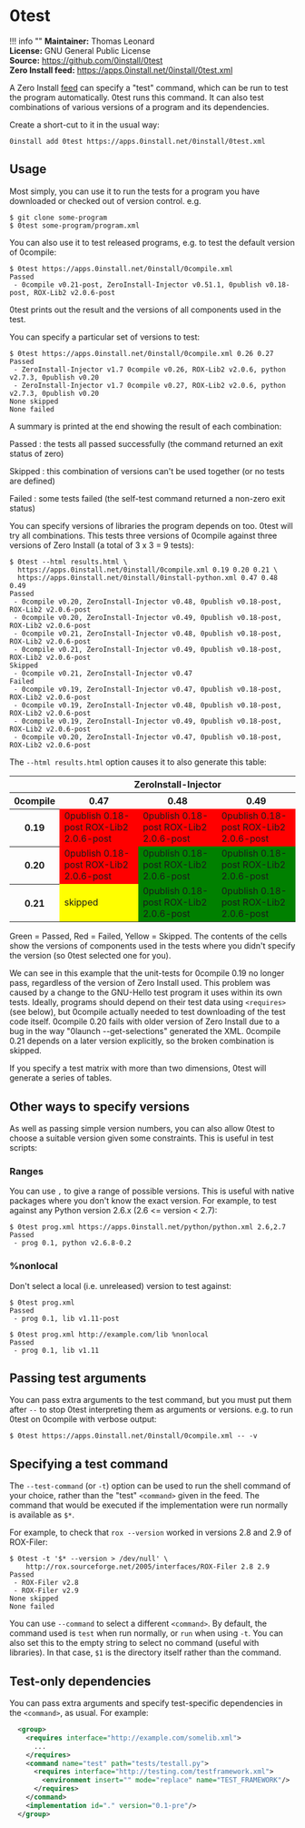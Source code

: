# 0test

!!! info ""
    **Maintainer:** Thomas Leonard  
    **License:** GNU General Public License  
    **Source:** <https://github.com/0install/0test>  
    **Zero Install feed:** <https://apps.0install.net/0install/0test.xml>

A Zero Install [feed](../specifications/feed.md) can specify a "test" command, which can be run to test the program automatically. 0test runs this command. It can also test combinations of various versions of a program and its dependencies.

Create a short-cut to it in the usual way:

```shell
0install add 0test https://apps.0install.net/0install/0test.xml
```

## Usage

Most simply, you can use it to run the tests for a program you have downloaded or checked out of version control. e.g.

```shell
$ git clone some-program
$ 0test some-program/program.xml
```

You can also use it to test released programs, e.g. to test the default version of 0compile:

```shell
$ 0test https://apps.0install.net/0install/0compile.xml
Passed
 - 0compile v0.21-post, ZeroInstall-Injector v0.51.1, 0publish v0.18-post, ROX-Lib2 v2.0.6-post
```

0test prints out the result and the versions of all components used in the test.

You can specify a particular set of versions to test:

```shell
$ 0test https://apps.0install.net/0install/0compile.xml 0.26 0.27
Passed
 - ZeroInstall-Injector v1.7 0compile v0.26, ROX-Lib2 v2.0.6, python v2.7.3, 0publish v0.20
 - ZeroInstall-Injector v1.7 0compile v0.27, ROX-Lib2 v2.0.6, python v2.7.3, 0publish v0.20
None skipped
None failed
```

A summary is printed at the end showing the result of each combination:

Passed
: the tests all passed successfully (the command returned an exit status of zero)

Skipped
: this combination of versions can't be used together (or no tests are defined)

Failed
: some tests failed (the self-test command returned a non-zero exit status)

You can specify versions of libraries the program depends on too. 0test will try all combinations. This tests three versions of 0compile against three versions of Zero Install (a total of 3 x 3 = 9 tests):

```shell
$ 0test --html results.html \
  https://apps.0install.net/0install/0compile.xml 0.19 0.20 0.21 \
  https://apps.0install.net/0install/0install-python.xml 0.47 0.48 0.49
Passed
 - 0compile v0.20, ZeroInstall-Injector v0.48, 0publish v0.18-post, ROX-Lib2 v2.0.6-post
 - 0compile v0.20, ZeroInstall-Injector v0.49, 0publish v0.18-post, ROX-Lib2 v2.0.6-post
 - 0compile v0.21, ZeroInstall-Injector v0.48, 0publish v0.18-post, ROX-Lib2 v2.0.6-post
 - 0compile v0.21, ZeroInstall-Injector v0.49, 0publish v0.18-post, ROX-Lib2 v2.0.6-post
Skipped
 - 0compile v0.21, ZeroInstall-Injector v0.47
Failed
 - 0compile v0.19, ZeroInstall-Injector v0.47, 0publish v0.18-post, ROX-Lib2 v2.0.6-post
 - 0compile v0.19, ZeroInstall-Injector v0.48, 0publish v0.18-post, ROX-Lib2 v2.0.6-post
 - 0compile v0.19, ZeroInstall-Injector v0.49, 0publish v0.18-post, ROX-Lib2 v2.0.6-post
 - 0compile v0.20, ZeroInstall-Injector v0.47, 0publish v0.18-post, ROX-Lib2 v2.0.6-post
```

The `--html results.html` option causes it to also generate this table:

<table>
  <tr>
     <th/>
     <th colspan="3">ZeroInstall-Injector</th>
  </tr>
  <tr>
     <th>0compile</th>
     <th>0.47</th>
     <th>0.48</th>
     <th>0.49</th>
  </tr>
  <tr>
     <th>0.19</th>
     <td style="background:red">0publish 0.18-post ROX-Lib2 2.0.6-post</td>
     <td style="background:red">0publish 0.18-post ROX-Lib2 2.0.6-post</td>
     <td style="background:red">0publish 0.18-post ROX-Lib2 2.0.6-post</td>
  </tr>
  <tr>
     <th>0.20</th>
     <td style="background:red">0publish 0.18-post ROX-Lib2 2.0.6-post</td>
     <td style="background:green">0publish 0.18-post ROX-Lib2 2.0.6-post</td>
     <td style="background:green">0publish 0.18-post ROX-Lib2 2.0.6-post</td>
  </tr>
  <tr>
     <th>0.21</th>
     <td style="background:yellow">skipped</td>
     <td style="background:green">0publish 0.18-post ROX-Lib2 2.0.6-post</td>
     <td style="background:green">0publish 0.18-post ROX-Lib2 2.0.6-post</td>
  </tr>
</table>

Green = Passed, Red = Failed, Yellow = Skipped. The contents of the cells show the versions of components used in the tests where you didn't specify the version (so 0test selected one for you).

We can see in this example that the unit-tests for 0compile 0.19 no longer pass, regardless of the version of Zero Install used. This problem was caused by a change to the GNU-Hello test program it uses within its own tests. Ideally, programs should depend on their test data using `<requires>` (see below), but 0compile actually needed to test downloading of the test code itself. 0compile 0.20 fails with older version of Zero Install due to a bug in the way "0launch --get-selections" generated the XML. 0compile 0.21 depends on a later version explicitly, so the broken combination is skipped.

If you specify a test matrix with more than two dimensions, 0test will generate a series of tables.

## Other ways to specify versions

As well as passing simple version numbers, you can also allow 0test to choose a suitable version given some constraints. This is useful in test scripts:

### Ranges

You can use `,` to give a range of possible versions. This is useful with native packages where you don't know the exact version. For example, to test against any Python version 2.6.x (2.6 <= version < 2.7):

```shell
$ 0test prog.xml https://apps.0install.net/python/python.xml 2.6,2.7
Passed
 - prog 0.1, python v2.6.8-0.2
```

### %nonlocal

Don't select a local (i.e. unreleased) version to test against:

```shell
$ 0test prog.xml
Passed
 - prog 0.1, lib v1.11-post

$ 0test prog.xml http://example.com/lib %nonlocal
Passed
 - prog 0.1, lib v1.11
```

## Passing test arguments

You can pass extra arguments to the test command, but you must put them after `--` to stop 0test interpreting them as arguments or versions. e.g. to run 0test on 0compile with verbose output:

```shell
$ 0test https://apps.0install.net/0install/0compile.xml -- -v
```

## Specifying a test command

The `--test-command` (or `-t`) option can be used to run the shell command of your choice, rather than the "test" `<command>` given in the feed. The command that would be executed if the implementation were run normally is available as `$*`.

For example, to check that `rox --version` worked in versions 2.8 and 2.9 of ROX-Filer:

```shell
$ 0test -t '$* --version > /dev/null' \
    http://rox.sourceforge.net/2005/interfaces/ROX-Filer 2.8 2.9
Passed
 - ROX-Filer v2.8
 - ROX-Filer v2.9
None skipped
None failed
```

You can use `--command` to select a different `<command>`. By default, the command used is `test` when run normally, or `run` when using `-t`. You can also set this to the empty string to select no command (useful with libraries). In that case, `$1` is the directory itself rather than the command.

## Test-only dependencies

You can pass extra arguments and specify test-specific dependencies in the `<command>`, as usual. For example:

```xml
  <group>
    <requires interface="http://example.com/somelib.xml">
      ...
    </requires>
    <command name="test" path="tests/testall.py">
      <requires interface="http://testing.com/testframework.xml">
        <environment insert="" mode="replace" name="TEST_FRAMEWORK"/>
      </requires>
    </command>
    <implementation id="." version="0.1-pre"/>
  </group>
```
